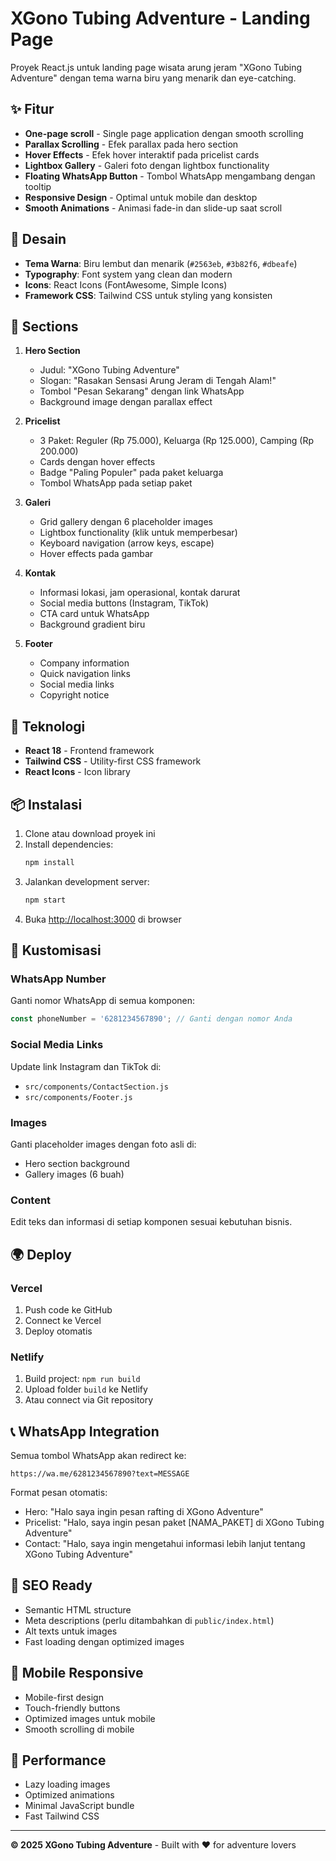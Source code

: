 # XGono Tubing Adventure - Landing Page

Proyek React.js untuk landing page wisata arung jeram "XGono Tubing Adventure" dengan tema warna biru yang menarik dan eye-catching.

## ✨ Fitur

- **One-page scroll** - Single page application dengan smooth scrolling
- **Parallax Scrolling** - Efek parallax pada hero section
- **Hover Effects** - Efek hover interaktif pada pricelist cards
- **Lightbox Gallery** - Galeri foto dengan lightbox functionality
- **Floating WhatsApp Button** - Tombol WhatsApp mengambang dengan tooltip
- **Responsive Design** - Optimal untuk mobile dan desktop
- **Smooth Animations** - Animasi fade-in dan slide-up saat scroll

## 🎨 Desain

- **Tema Warna**: Biru lembut dan menarik (`#2563eb`, `#3b82f6`, `#dbeafe`)
- **Typography**: Font system yang clean dan modern
- **Icons**: React Icons (FontAwesome, Simple Icons)
- **Framework CSS**: Tailwind CSS untuk styling yang konsisten

## 📱 Sections

1. **Hero Section**
   - Judul: "XGono Tubing Adventure"
   - Slogan: "Rasakan Sensasi Arung Jeram di Tengah Alam!"
   - Tombol "Pesan Sekarang" dengan link WhatsApp
   - Background image dengan parallax effect

2. **Pricelist**
   - 3 Paket: Reguler (Rp 75.000), Keluarga (Rp 125.000), Camping (Rp 200.000)
   - Cards dengan hover effects
   - Badge "Paling Populer" pada paket keluarga
   - Tombol WhatsApp pada setiap paket

3. **Galeri**
   - Grid gallery dengan 6 placeholder images
   - Lightbox functionality (klik untuk memperbesar)
   - Keyboard navigation (arrow keys, escape)
   - Hover effects pada gambar

4. **Kontak**
   - Informasi lokasi, jam operasional, kontak darurat
   - Social media buttons (Instagram, TikTok)
   - CTA card untuk WhatsApp
   - Background gradient biru

5. **Footer**
   - Company information
   - Quick navigation links
   - Social media links
   - Copyright notice

## 🚀 Teknologi

- **React 18** - Frontend framework
- **Tailwind CSS** - Utility-first CSS framework
- **React Icons** - Icon library

## 📦 Instalasi

1. Clone atau download proyek ini
2. Install dependencies:
   ```bash
   npm install
   ```
3. Jalankan development server:
   ```bash
   npm start
   ```
4. Buka [http://localhost:3000](http://localhost:3000) di browser

## 🔧 Kustomisasi

### WhatsApp Number
Ganti nomor WhatsApp di semua komponen:
```javascript
const phoneNumber = '6281234567890'; // Ganti dengan nomor Anda
```

### Social Media Links
Update link Instagram dan TikTok di:
- `src/components/ContactSection.js`
- `src/components/Footer.js`

### Images
Ganti placeholder images dengan foto asli di:
- Hero section background
- Gallery images (6 buah)

### Content
Edit teks dan informasi di setiap komponen sesuai kebutuhan bisnis.

## 🌍 Deploy

### Vercel
1. Push code ke GitHub
2. Connect ke Vercel
3. Deploy otomatis

### Netlify
1. Build project: `npm run build`
2. Upload folder `build` ke Netlify
3. Atau connect via Git repository

## 📞 WhatsApp Integration

Semua tombol WhatsApp akan redirect ke:
```
https://wa.me/6281234567890?text=MESSAGE
```

Format pesan otomatis:
- Hero: "Halo saya ingin pesan rafting di XGono Adventure"
- Pricelist: "Halo, saya ingin pesan paket [NAMA_PAKET] di XGono Tubing Adventure"
- Contact: "Halo, saya ingin mengetahui informasi lebih lanjut tentang XGono Tubing Adventure"

## 🎯 SEO Ready

- Semantic HTML structure
- Meta descriptions (perlu ditambahkan di `public/index.html`)
- Alt texts untuk images
- Fast loading dengan optimized images

## 📱 Mobile Responsive

- Mobile-first design
- Touch-friendly buttons
- Optimized images untuk mobile
- Smooth scrolling di mobile

## 🚀 Performance

- Lazy loading images
- Optimized animations
- Minimal JavaScript bundle
- Fast Tailwind CSS

---

**© 2025 XGono Tubing Adventure** - Built with ❤️ for adventure lovers
